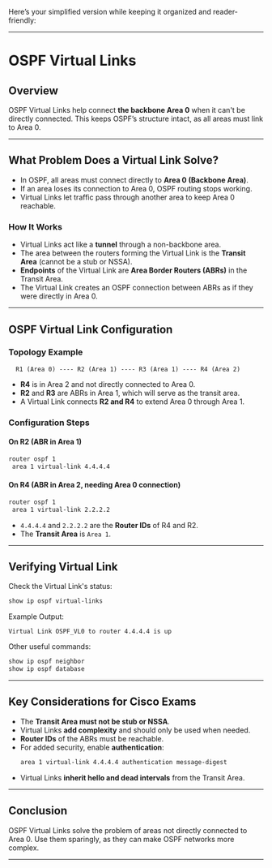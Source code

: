 Here’s your simplified version while keeping it organized and reader-friendly:

---

# OSPF Virtual Links

## Overview
OSPF Virtual Links help connect **the backbone Area 0** when it can't be directly connected. This keeps OSPF’s structure intact, as all areas must link to Area 0.

---

## What Problem Does a Virtual Link Solve?
- In OSPF, all areas must connect directly to **Area 0 (Backbone Area)**.  
- If an area loses its connection to Area 0, OSPF routing stops working.  
- Virtual Links let traffic pass through another area to keep Area 0 reachable.  

### How It Works  
- Virtual Links act like a **tunnel** through a non-backbone area.  
- The area between the routers forming the Virtual Link is the **Transit Area** (cannot be a stub or NSSA).  
- **Endpoints** of the Virtual Link are **Area Border Routers (ABRs)** in the Transit Area.  
- The Virtual Link creates an OSPF connection between ABRs as if they were directly in Area 0.  

---

## OSPF Virtual Link Configuration

### Topology Example
```plaintext
  R1 (Area 0) ---- R2 (Area 1) ---- R3 (Area 1) ---- R4 (Area 2)
```
- **R4** is in Area 2 and not directly connected to Area 0.  
- **R2** and **R3** are ABRs in Area 1, which will serve as the transit area.  
- A Virtual Link connects **R2 and R4** to extend Area 0 through Area 1.

### Configuration Steps

#### On R2 (ABR in Area 1)  
```bash
router ospf 1
 area 1 virtual-link 4.4.4.4
```

#### On R4 (ABR in Area 2, needing Area 0 connection)  
```bash
router ospf 1
 area 1 virtual-link 2.2.2.2
```
- `4.4.4.4` and `2.2.2.2` are the **Router IDs** of R4 and R2.  
- The **Transit Area** is `Area 1`.

---

## Verifying Virtual Link

Check the Virtual Link's status:  
```bash
show ip ospf virtual-links
```

Example Output:  
```plaintext
Virtual Link OSPF_VL0 to router 4.4.4.4 is up
```

Other useful commands:  
```bash
show ip ospf neighbor
show ip ospf database
```

---

## Key Considerations for Cisco Exams

- The **Transit Area must not be stub or NSSA**.  
- Virtual Links **add complexity** and should only be used when needed.  
- **Router IDs** of the ABRs must be reachable.  
- For added security, enable **authentication**:  
  ```bash
  area 1 virtual-link 4.4.4.4 authentication message-digest
  ```
- Virtual Links **inherit hello and dead intervals** from the Transit Area.

---

## Conclusion
OSPF Virtual Links solve the problem of areas not directly connected to Area 0. Use them sparingly, as they can make OSPF networks more complex.

---
